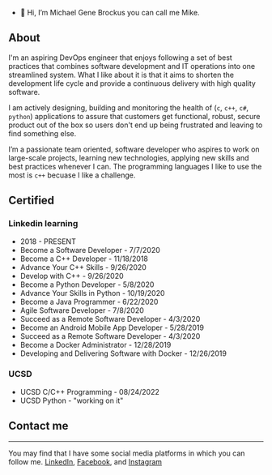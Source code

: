 - 👋 Hi, I’m Michael Gene Brockus you can call me Mike.

## About

I'm an aspiring DevOps engineer that enjoys following a set of best
practices that combines software development and IT operations into
one streamlined system. What I like about it is that it aims to
shorten the development life cycle and provide a continuous delivery
with high quality software.

I am actively designing, building and monitoring the health of (`c`,
`c++`, `c#`, `python`) applications to assure that customers get
functional, robust, secure product out of the box so users don't end
up being frustrated and leaving to find something else.

I’m a passionate team oriented, software developer who aspires to work on
large-scale projects, learning new technologies, applying new skills and best
practices whenever I can. The programming languages I like to use the most is
`c++` becuase I like a challenge.


## Certified

### Linkedin learning
- 2018 - PRESENT
- Become a Software Developer - 7/7/2020
- Become a C++ Developer - 11/18/2018
- Advance Your C++ Skills -  9/26/2020
- Develop with C++ - 9/26/2020
- Become a Python Developer - 5/8/2020
- Advance Your Skills in Python - 10/19/2020
- Become a Java Programmer - 6/22/2020
- Agile Software Developer - 7/8/2020
- Succeed as a Remote Software Developer - 4/3/2020
- Become an Android Mobile App Developer - 5/28/2019
- Succeed as a Remote Software Developer - 4/3/2020
- Become a Docker Administrator - 12/28/2019
- Developing and Delivering Software with Docker - 12/26/2019

### UCSD

- UCSD C/C++ Programming - 08/24/2022
- UCSD Python - "working on it"

## Contact me

* * *

You may find that I have some social media platforms
in which you can follow me. [LinkedIn](https://www.linkedin.com/in/michael-brockus), [Facebook](https://facebook.com/michael.brockus.555), and [Instagram](https://instagram.com/troglobyte_coder/)

<!---
michaelbrockus/michaelbrockus is a ✨ special ✨ repository because its `README.md` (this file) appears on your GitHub profile.
You can click the Preview link to take a look at your changes.
--->
